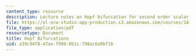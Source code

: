 ```yaml
---
content_type: resource
description: Lecture notes on Hopf bifurcation for second order scalar equations.
file: https://ol-ocw-studio-app-production.s3.amazonaws.com/courses/18-306-advanced-partial-differential-equations-with-applications-fall-2009/a39c94f847aef9900b1c798ac6a9bf1b_MIT18_306f09_lec27_HopfBif.pdf
file_type: application/pdf
resourcetype: Document
title: Hopf Bifurcations
uid: a39c94f8-47ae-f990-0b1c-798ac6a9bf1b
---
```

